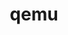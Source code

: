 ---
title: "qemu"
layout: cache
categories: [package, develop-2025-05-04]
meta: {"compilers": ["apple-clang@16.0.0"], "num_specs": 1, "num_specs_by_stack": {"developer-tools-darwin": 1, "root": 1}, "oss": ["sequoia"], "platforms": ["darwin"], "stacks": ["developer-tools-darwin", "root"], "targets": ["aarch64"], "versions": ["9.1.0"]}
spec_details: [{"compiler": "apple-clang@16.0.0", "hash": "zs5qx4j24gzm2y2vqdir53b6ovno6ig7", "os": "sequoia", "platform": "darwin", "size": "-", "stacks": ["developer-tools-darwin", "root"], "target": "aarch64", "variants": ["build_system=autotools"], "versions": ["9.1.0"]}]
---